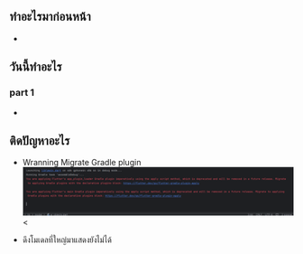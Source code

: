 ## ทำอะไรมาก่อนหน้า
- 

## วันนี้ทำอะไร
### part 1
- 

## ติดปัญหาอะไร
- Wranning Migrate Gradle plugin
    <br>
    <img src="./Screenshot 2024-04-18 231820.png" width="720"/><
    
- ดึงโมเดลที่ใหญ่มาแสดงยังไม่ได้
